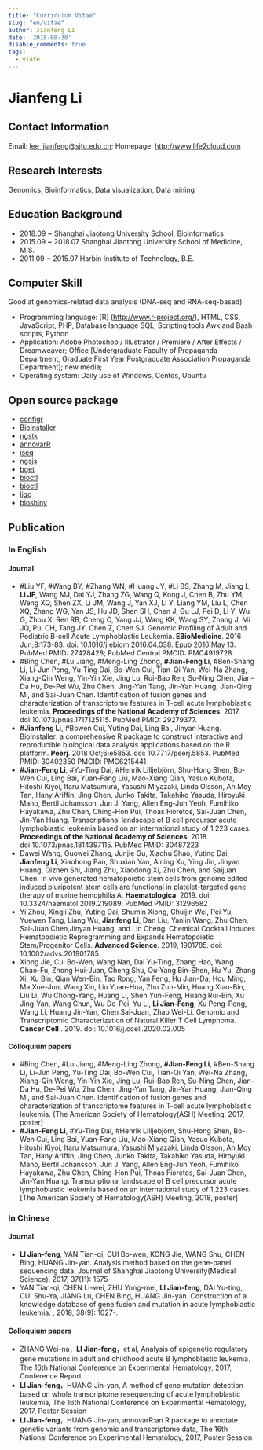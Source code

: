 ```yaml
---
title: "Curriculum Vitae"
slug: "en/vitae"
author: Jianfeng Li
date: '2018-08-30'
disable_comments: true
tags:
  - viate
---
```


# Jianfeng Li

## Contact Information

Email: lee_jianfeng@sjtu.edu.cn; Homepage: <http://www.life2cloud.com>

## Research Interests

Genomics, Bioinformatics, Data visualization, Data mining

## Education Background

- 2018.09 ~ Shanghai Jiaotong University School, Bioinformatics 
- 2015.09 ~ 2018.07 Shanghai Jiaotong University School of Medicine, M.S.
- 2011.09 ~ 2015.07 Harbin Institute of Technology, B.E.

## Computer Skill

Good at genomics-related data analysis (DNA-seq and RNA-seq-based)

- Programming language: [R] (http://www.r-project.org/), HTML, CSS, JavaScript, PHP, Database language SQL, Scripting tools Awk and Bash scripts, Python
- Application: Adobe Photoshop / Illustrator / Premiere / After Effects / Dreamweaver; Office [Undergraduate Faculty of Propaganda Department, Graduate First Year Postgraduate Association Propaganda Department]; new media;
- Operating system: Daily use of Windows, Centos, Ubuntu

## Open source package

- [configr](https://github.com/Miachol/configr)
- [BioInstaller](https://github.com/JhuangLab/BioInstaller)
- [ngstk](https://github.com/JhuangLab/ngstk)
- [annovarR](https://github.com/JhuangLab/annovarR)
- [iseq](https://github.com/JhuangLab/iseq)
- [ngsjs](https://github.com/ngsjs/ngsjs)
- [bget](https://github.com/openbiox/bget)
- [bioctl](https://github.com/openbiox/bioextr)
- [bioctl](https://github.com/openbiox/bioctl)
- [ligo](https://github.com/openbiox/ligo)
- [bioshiny](https://github.com/openbiox/bioshiny)

## Publication

### In English

#### Journal

- #Liu YF, #Wang BY, #Zhang WN, #Huang JY, #Li BS, Zhang M, Jiang L, **Li JF**, Wang MJ, Dai YJ, Zhang ZG, Wang Q, Kong J, Chen B, Zhu YM, Weng XQ, Shen ZX, Li JM, Wang J, Yan XJ, Li Y, Liang YM, Liu L, Chen XQ, Zhang WG, Yan JS, Hu JD, Shen SH, Chen J, Gu LJ, Pei D, Li Y, Wu G, Zhou X, Ren RB, Cheng C, Yang JJ, Wang KK, Wang SY, Zhang J, Mi JQ, Pui CH, Tang JY, Chen Z, Chen SJ. Genomic Profiling of Adult and Pediatric B-cell Acute Lymphoblastic Leukemia. **EBioMedicine**. 2016 Jun;8:173-83. doi: 10.1016/j.ebiom.2016.04.038. Epub 2016 May 13. PubMed PMID: 27428428; PubMed Central PMCID: PMC4919728.
- #Bing Chen, #Lu Jiang, #Meng-Ling Zhong, **#Jian-Feng Li**, #Ben-Shang Li, Li-Jun Peng, Yu-Ting Dai, Bo-Wen Cui, Tian-Qi Yan, Wei-Na Zhang, Xiang-Qin Weng, Yin-Yin Xie, Jing Lu, Rui-Bao Ren, Su-Ning Chen, Jian-Da Hu, De-Pei Wu, Zhu Chen, Jing-Yan Tang, Jin-Yan Huang, Jian-Qing Mi, and Sai-Juan Chen. Identification of fusion genes and characterization of transcriptome features in T-cell acute lymphoblastic leukemia. **Proceedings of the National Academy of Sciences**. 2017. doi:10.1073/pnas.1717125115. PubMed PMID: 29279377.
- **#Jianfeng Li**, #Bowen Cui, Yuting Dai, Ling Bai, Jinyan Huang. BioInstaller: a comprehensive R package to construct interactive and reproducible biological data analysis applications based on the R platform. **Peerj**. 2018 Oct;6:e5853. doi: 10.7717/peerj.5853. PubMed PMID: 30402350 PMCID: PMC6215441
- **#Jian-Feng Li**, #Yu-Ting Dai, #Henrik Lilljebjörn, Shu-Hong Shen, Bo-Wen Cui, Ling Bai, Yuan-Fang Liu, Mao-Xiang Qian, Yasuo Kubota, Hitoshi Kiyoi, Itaru Matsumura, Yasushi Miyazaki, Linda Olsson, Ah Moy Tan, Hany Ariffin, Jing Chen, Junko Takita, Takahiko Yasuda, Hiroyuki Mano, Bertil Johansson, Jun J. Yang, Allen Eng-Juh Yeoh, Fumihiko Hayakawa, Zhu Chen, Ching-Hon Pui, Thoas Fioretos, Sai-Juan Chen, Jin-Yan Huang. Transcriptional landscape of B cell precursor acute lymphoblastic leukemia based on an international study of 1,223 cases. **Proceedings of the National Academy of Sciences**. 2018. doi:10.1073/pnas.1814397115. PubMed PMID: 30487223
- Dawei Wang, Guowei Zhang, Junjie Gu, Xiaohu Shao, Yuting Dai, **Jianfeng Li**, Xiaohong Pan, Shuxian Yao, Aining Xu, Ying Jin, Jinyan Huang, Qizhen Shi, Jiang Zhu, Xiaodong Xi, Zhu Chen, and Saijuan Chen. In vivo generated hematopoietic stem cells from genome edited induced pluripotent stem cells are functional in platelet-targeted gene therapy of murine hemophilia A. **Haematologica**. 2019. doi: 10.3324/haematol.2019.219089. PubMed PMID: 31296582
- Yi Zhou, Xingli Zhu, Yuting Dai, Shumin Xiong, Chuijin Wei, Pei Yu, Yuewen Tang, Liang Wu, **Jianfeng Li**, Dan Liu, Yanlin Wang, Zhu Chen, Sai-Juan Chen,Jinyan Huang, and Lin Cheng. Chemical Cocktail Induces Hematopoietic Reprogramming and Expands Hematopoietic Stem/Progenitor Cells. **Advanced Science**. 2019, 1901785. doi: 10.1002/advs.201901785
- Xiong Jie, Cui Bo-Wen, Wang Nan, Dai Yu-Ting, Zhang Hao, Wang Chao-Fu, Zhong Hui-Juan, Cheng Shu, Ou-Yang Bin-Shen, Hu Yu, Zhang Xi, Xu Bin, Qian Wen-Bin, Tao Rong, Yan Feng, Hu Jian-Da, Hou Ming, Ma Xue-Jun, Wang Xin, Liu Yuan-Hua, Zhu Zun-Min, Huang Xiao-Bin, Liu Li, Wu Chong-Yang, Huang Li, Shen Yun-Feng, Huang Rui-Bin, Xu Jing-Yan, Wang Chun, Wu De-Pei, Yu Li, **Li Jian-Feng**, Xu Peng-Peng, Wang Li, Huang Jin-Yan, Chen Sai-Juan, Zhao Wei-Li. Genomic and Transcriptomic Characterization of Natural Killer T Cell Lymphoma. **Cancer Cell** . 2019. doi: 10.1016/j.ccell.2020.02.005

#### Colloquium papers

- #Bing Chen, #Lu Jiang, #Meng-Ling Zhong, **#Jian-Feng Li**, #Ben-Shang Li, Li-Jun Peng, Yu-Ting Dai, Bo-Wen Cui, Tian-Qi Yan, Wei-Na Zhang, Xiang-Qin Weng, Yin-Yin Xie, Jing Lu, Rui-Bao Ren, Su-Ning Chen, Jian-Da Hu, De-Pei Wu, Zhu Chen, Jing-Yan Tang, Jin-Yan Huang, Jian-Qing Mi, and Sai-Juan Chen. Identification of fusion genes and characterization of transcriptome features in T-cell acute lymphoblastic leukemia. (The American Society of Hematology(ASH) Meeting, 2017, poster]
- **#Jian-Feng Li**, #Yu-Ting Dai, #Henrik Lilljebjörn, Shu-Hong Shen, Bo-Wen Cui, Ling Bai, Yuan-Fang Liu, Mao-Xiang Qian, Yasuo Kubota, Hitoshi Kiyoi, Itaru Matsumura, Yasushi Miyazaki, Linda Olsson, Ah Moy Tan, Hany Ariffin, Jing Chen, Junko Takita, Takahiko Yasuda, Hiroyuki Mano, Bertil Johansson, Jun J. Yang, Allen Eng-Juh Yeoh, Fumihiko Hayakawa, Zhu Chen, Ching-Hon Pui, Thoas Fioretos, Sai-Juan Chen, Jin-Yan Huang. Transcriptional landscape of B cell precursor acute lymphoblastic leukemia based on an international study of 1,223 cases. [The American Society of Hematology(ASH) Meeting, 2018, poster]

### In Chinese

#### Journal

- **LI Jian-feng**, YAN Tian-qi, CUI Bo-wen, KONG Jie, WANG Shu, CHEN Bing, HUANG Jin-yan. Analysis method based on the gene-panel sequencing data. Journal of Shanghai Jiaotong University(Medical Science). 2017, 37(11): 1575-
- YAN Tian-qi, CHEN Li-wei, ZHU Yong-mei, **LI Jian-feng**, DAI Yu-ting, CUI Shu-Ya, JIANG Lu, CHEN Bing, HUANG Jin-yan. Construction of a knowledge database of gene fusion and mutation in acute lymphoblastic leukemia. , 2018, 38(9): 1027-.

#### Colloquium papers

- ZHANG Wei-na，**LI Jian-feng**，et al, Analysis of epigenetic regulatory gene mutations in adult and childhood acute B lymphoblastic leukemia，The 16th National Conference on Experimental Hematology, 2017, Conference Report
- **LI Jian-feng**，HUANG Jin-yan, A method of gene mutation detection based on whole transcriptome resequencing of acute lymphoblastic leukemia, The 16th National Conference on Experimental Hematology, 2017, Poster Session
- **LI Jian-feng**，HUANG Jin-yan, annovarR:an R package to annotate genetic variants from genomic and transcriptome data, The 16th National Conference on Experimental Hematology, 2017, Poster Session
